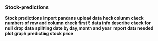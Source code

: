 ### Stock-predictions
**Stock predictions**
**import pandans**
**upload data**
**heck colunm**
**check numbers of row and column**
**check first 5**
**data info**
**describe**
**check for null**
**drop data**
**splitting date by day,month and year**
**import data needed**
**plot graph**
**predicting stock price**
